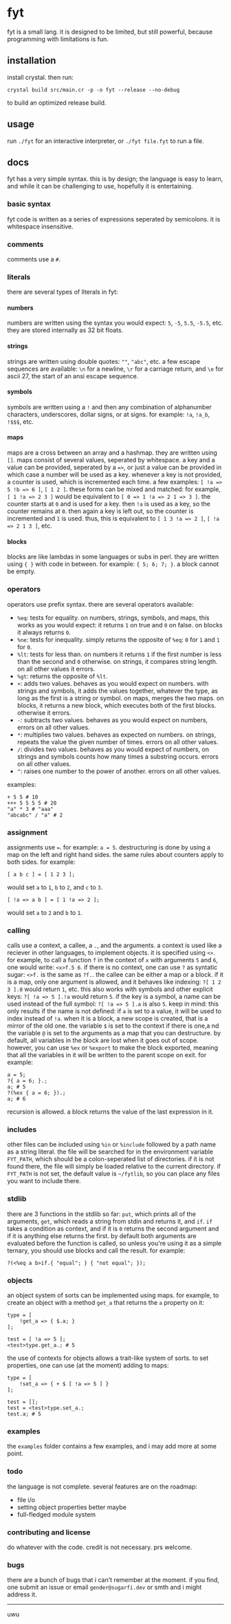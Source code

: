 # fyt

fyt is a small lang. it is designed to be limited, but still powerful, because programming with limitations is fun.

## installation

install crystal. then run:
```
crystal build src/main.cr -p -o fyt --release --no-debug
```
to build an optimized release build.

## usage

run `./fyt` for an interactive interpreter, or `./fyt file.fyt` to run a file.

## docs

fyt has a very simple syntax. this is by design; the language is easy to learn, and while it
can be challenging to use, hopefully it is entertaining.

### basic syntax

fyt code is written as a series of expressions seperated by semicolons. it is whitespace insensitive.

### comments

comments use a `#`.

### literals

there are several types of literals in fyt:

#### numbers

numbers are written using the syntax you would expect: `5`, `-5`, `5.5`, `-5.5`, etc. they are stored internally as 32 bit floats.

#### strings

strings are written using double quotes: `""`, `"abc"`, etc. a few escape sequences are available: `\n` for a newline, `\r` for a
carriage return, and `\e` for ascii 27, the start of an ansi escape sequence.

#### symbols

symbols are written using a `!` and then any combination of alphanumber characters, underscores, dollar signs, or at signs. for
example: `!a`, `!a_b`, `!$$$`, etc.

#### maps

maps are a cross between an array and a hashmap. they are written using `[]`. maps consist of several values, seperated by whitespace.
a key and a value can be provided, seperated by a `=>`, or just a value can be provided in which case a number will be used as a key.
whenever a key is not provided, a counter is used, which is incremented each time. a few examples: `[ !a => 5 !b => 6 ]`, `[ 1 2 ]`.
these forms can be mixed and matched: for example, `[ 1 !a => 2 3 ]` would be equivalent to `[ 0 => 1 !a => 2 1 => 3 ]`. the counter
starts at `0` and is used for a key. then `!a` is used as a key, so the counter remains at `0`. then again a key is left out, so the
counter is incremented and `1` is used. thus, this is equivalent to `[ 1 3 !a => 2 ]`, `[ !a => 2 1 3 ]`, etc.

#### blocks

blocks are like lambdas in some languages or subs in perl. they are written using `{ }` with code in between. for example:
`{ 5; 6; 7; }`. a block cannot be empty.

### operators

operators use prefix syntax. there are several operators available:

- `%eq`: tests for equality. on numbers, strings, symbols, and maps, this works as you would expect: it returns `1` on true and `0`
  on false. on blocks it always returns `0`.
- `%ne`: tests for inequality. simply returns the opposite of `%eq`: `0` for `1` and `1` for `0`.
- `%lt`: tests for less than. on numbers it returns `1` if the first number is less than the second and `0` otherwise. on strings,
  it compares string length. on all other values it errors.
- `%gt`: returns the opposite of `%lt`.
- `+`: adds two values. behaves as you would expect on numbers. with strings and symbols, it adds the values together, whatever the
  type, as long as the first is a string or symbol. on maps, merges the two maps. on blocks, it returns a new block, which executes
  both of the first blocks. otherwise it errors.
- `-`: subtracts two values. behaves as you would expect on numbers, errors on all other values.
- `*`: multiplies two values. behaves as expected on numbers. on strings, repeats the value the given number of times. errors on all
  other values.
- `/`: divides two values. behaves as you would expect of numbers, on strings and symbols counts how many times a substring occurs.
  errors on all other values.
- `^`: raises one number to the power of another. errors on all other values.

examples:
```
+ 5 5 # 10
+++ 5 5 5 5 # 20
"a" * 3 # "aaa"
"abcabc" / "a" # 2
```

### assignment

assignments use `=`. for example: `a = 5`. destructuring is done by using a map on the left and right hand sides. the same rules
about counters apply to both sides. for example:
```
[ a b c ] = [ 1 2 3 ];
```
would set `a` to `1`, `b` to `2`, and `c` to `3`.
```
[ !a => a b ] = [ 1 !a => 2 ];
```
would set `a` to `2` and `b` to `1`.

### calling

calls use a context, a callee, a `.`, and the arguments. a context is used like a reciever in other languages, to implement objects.
it is specified using `<>`. for example, to call a function `f` in the context of `x` with arguments `5` and `6`, one would write:
`<x>f.5 6`. if there is no context, one can use `?` as syntatic sugar: `<>f.` is the same as `?f.`. the callee can be either a map
or a block. if it is a map, only one argument is allowed, and it behaves like indexing: `?[ 1 2 3 ].0` would return `1`, etc. this
also works with symbols and other explicit keys: `?[ !a => 5 ].!a` would return `5`. if the key is a symbol, a name can be used
instead of the full symbol: `?[ !a => 5 ].a` is also `5`. keep in mind: this only results if the name is not defined: if `a` is set
to a value, it will be used to index instead of `!a`. when it is a block, a new scope is created, that is a mirror of the old one.
the variable `$` is set to the context if there is one,a nd the variable `@` is set to the arguments as a map that you can
destructure. by default, all variables in the block are lost when it goes out of scope. however, you can use `%ex` or `%export` to
make the block exported, meaning that all the variables in it will be written to the parent scope on exit. for example:
```
a = 5;
?{ a = 6; }.;
a; # 5
?(%ex { a = 6; }).;
a; # 6
```

recursion is allowed. a block returns the value of the last expression in it.

### includes

other files can be included using `%in` or `%include` followed by a path name as a string literal. the file will be searched for in
the environment variable `FYT_PATH`, which should be a colon-seperated list of directories. if it is not found there, the file will 
simply be loaded relative to the current directory. if `FYT_PATH` is not set, the default value is `~/fytlib`, so you can place
any files you want to include there.

### stdlib

there are 3 functions in the stdlib so far: `put`, which prints all of the arguments, `get`, which reads a string from stdin and
returns it, and `if`. `if` takes a condition as context, and if it is `0` returns the second argument and if it is anything else
returns the first. by default both arguments are evaluated before the function is called, so unless you're using it as a simple
ternary, you should use blocks and call the result. for example:
```
?(<%eq a b>if.{ "equal"; } { "not equal"; });
```

### objects

an object system of sorts can be implemented using maps. for example, to create an object with a method `get_a` that returns the
`a` property on it:
```
type = [
    !get_a => { $.a; }
];

test = [ !a => 5 ];
<test>type.get_a.; # 5
```

the use of contexts for objects allows a trait-like system of sorts. to set properties, one can use (at the moment) adding to
maps:
```
type = [
    !set_a => { + $ [ !a => 5 ] }
];

test = [];
test = <test>type.set_a.;
test.a; # 5
```

### examples

the `examples` folder contains a few examples, and i may add more at some point.

### todo

the language is not complete. several features are on the roadmap:

- file i/o
- setting object properties better maybe
- full-fledged module system

### contributing and license

do whatever with the code. credit is not necessary. prs welcome.

### bugs

there are a bunch of bugs that i can't remember at the moment. if you find, one submit an issue or email `gender@sugarfi.dev` or smth
and i might address it.

---

uwu

